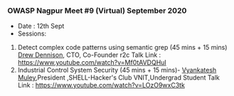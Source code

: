 ### OWASP Nagpur Meet #9 (Virtual) September 2020

* Date : 12th Sept
* Sessions: 

1. Detect complex code patterns using semantic grep (45 mins + 15 mins) <a href="https://www.linkedin.com/in/drewdennison/">Drew Dennison</a>, CTO, Co-Founder r2c
    Talk Link : https://www.youtube.com/watch?v=Mf0tAVDQHuI
2. Industrial Control System Security (45 mins + 15 mins)- <a href="mailto:vyankatesh.muley5@gmail.com">Vyankatesh Muley</a>,President ,SHELL-Hacker's Club VNIT,Undergrad Student
    Talk Link : https://www.youtube.com/watch?v=LOzO9wxC3tk
